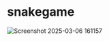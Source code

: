 # snakegame
![Screenshot 2025-03-06 161157](https://github.com/user-attachments/assets/a61abcfd-c7f8-425d-a8e3-41f3e79905ce)
